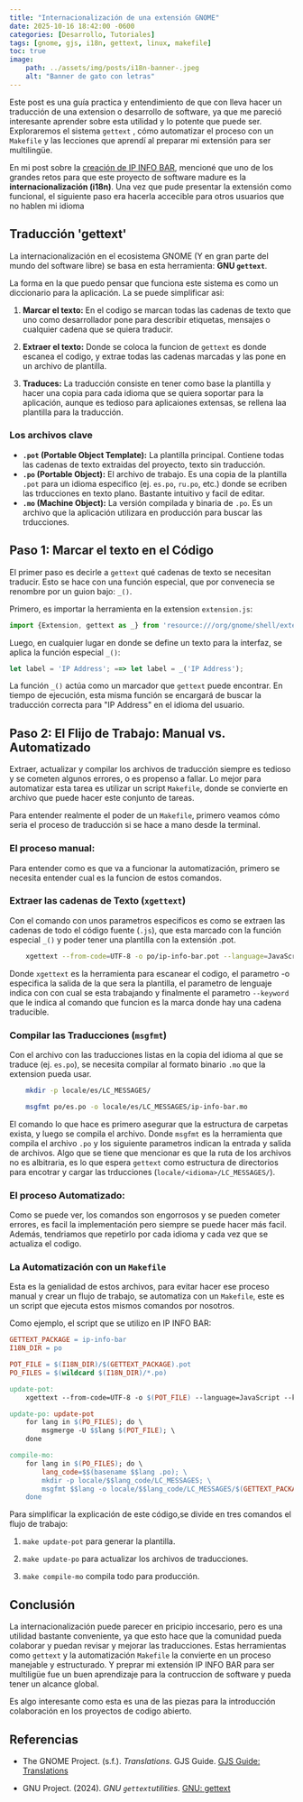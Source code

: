 ```yaml
---
title: "Internacionalización de una extensión GNOME"
date: 2025-10-16 18:42:00 -0600
categories: [Desarrollo, Tutoriales]
tags: [gnome, gjs, i18n, gettext, linux, makefile]
toc: true
image:
    path: ../assets/img/posts/i18n-banner-.jpeg
    alt: "Banner de gato con letras"
---
```


Este post es una guía practica y entendimiento de que con lleva hacer un traducción de una extension o desarrollo de software, ya que me pareció interesante aprender sobre esta utilidad y lo potente que puede ser. Exploraremos el sistema `gettext` , cómo automatizar el proceso con un `Makefile`  y las lecciones que aprendí al preparar mi extensión para ser multilingüe.

En mi post sobre la [creación de IP INFO BAR](./2025-10-13-Creando-IP-INFO-BAR-Mi-Extensión-para-GNOME.md), mencioné que uno de los grandes retos para que este proyecto de software madure es la **internacionalización (i18n)**. Una vez que pude presentar la extensión como funcional, el siguiente paso era hacerla accecible para otros usuarios que no hablen mi idioma 

## Traducción 'gettext'

La internacionalización en el ecosistema GNOME (Y en gran parte del mundo del software libre) se basa en esta herramienta: **GNU `gettext`**.

La forma en la que puedo pensar que funciona este sistema es como un diccionario para la aplicación. La se puede simplificar asi:

1. **Marcar el texto:** En el codigo se marcan todas las cadenas de texto que uno como desarrollador pone para describir etiquetas, mensajes o cualquier cadena que se quiera traducir.

2. **Extraer el texto:** Donde se coloca la funcion de `gettext` es donde escanea el codigo, y extrae todas las cadenas marcadas y las pone en un archivo de plantilla.

3. **Traduces:** La traducción consiste en tener como base la plantilla y hacer una copia para cada idioma que se quiera soportar para la aplicación, aunque es tedioso para aplicaiones extensas, se rellena laa plantilla para la traducción. 

### Los archivos clave 

* **`.pot` (Portable Object Template):** La plantilla principal. Contiene todas las cadenas de texto extraidas del proyecto, texto sin traducción.
* **`.po` (Portable Object):** El archivo de trabajo. Es una copia de la plantilla `.pot` para un idioma especifico (ej. `es.po`, `ru.po`,  etc.) donde se ecriben las trducciones en texto plano. Bastante intuitivo y facil de editar.
* **`.mo` (Machine Object):** La versión compilada y binaria de `.po`. Es un archivo que la aplicación utilizara en producción para buscar las trducciones.

## Paso 1: Marcar el texto en el Código

El primer paso es decirle a `gettext` qué cadenas de texto se necesitan traducir. Esto se hace con una función especial, que por convenecia se renombre por un guion bajo: `_()`.

Primero, es importar la herramienta en la extension `extension.js`:

```javascript
import {Extension, gettext as _} from 'resource:///org/gnome/shell/extensions/extension.js'
```

Luego, en cualquier lugar en donde se define un texto para la interfaz, se aplica la función especial `_()`:

```javascript
let label = 'IP Address'; ==> let label = _('IP Address');
```
La función `_()` actúa como un marcador que `gettext` puede encontrar. En tiempo de ejecución, esta misma función se encargará de buscar la traducción correcta para "IP Address" en el idioma del usuario.

## Paso 2: El Flijo de Trabajo: Manual vs. Automatizado

Extraer, actualizar y compilar los archivos de traducción siempre es tedioso y se cometen algunos errores, o es propenso a fallar. Lo mejor para automatizar esta tarea es utilizar un script `Makefile`, donde se convierte en archivo que puede hacer este conjunto de tareas.

Para entender realmente el poder de un `Makefile`, primero veamos cómo seria el proceso de traducción si se hace a mano desde la terminal.

### El proceso manual:

Para entender como es que va a funcionar la automatización, primero se necesita entender cual es la funcion de estos comandos.

### Extraer las cadenas de Texto (`xgettext`)

Con el comando con unos parametros especificos es como se extraen las cadenas de todo el código fuente (`.js`), que esta marcado con la función especial `_()` y poder tener una plantilla con la extensión .pot.

```bash
    xgettext --from-code=UTF-8 -o po/ip-info-bar.pot --language=JavaScript --keyword=_ extension.js prefs.js
```

Donde `xgettext` es la herramienta para escanear el codigo, el parametro -o especifica la salida de la que sera la plantilla, el parametro de lenguaje indica con con cual se esta trabajando y finalmente el parametro `--keyword` que le indica al comando que funcion es la marca donde hay una cadena traducible.

### Compilar las Traducciones (`msgfmt`)

Con el archivo con las traducciones listas en la copia del idioma al que se traduce (ej. `es.po`), se necesita compilar al formato binario `.mo` que la extension pueda usar. 

```bash
    mkdir -p locale/es/LC_MESSAGES/

    msgfmt po/es.po -o locale/es/LC_MESSAGES/ip-info-bar.mo
```

El comando lo que hace es primero asegurar que la estructura de carpetas exista, y luego se compila el archivo. Donde `msgfmt` es la herramienta que compila el archivo `.po` y los siguiente parametros indican la entrada y salida de archivos. Algo que se tiene que mencionar es que la ruta de los archivos no es albitraria, es lo que espera `gettext` como estructura de directorios para encotrar y cargar las trducciones (`locale/<idioma>/LC_MESSAGES/`).

 ### El proceso Automatizado:

Como se puede ver, los comandos son engorrosos y se pueden cometer errores, es facil la implementación pero siempre se puede hacer más facil. Además, tendriamos que repetirlo por cada idioma y cada vez que se actualiza el codigo. 

### La Automatización con un `Makefile`

Esta es la genialidad de estos archivos, para evitar hacer ese proceso manual y crear un flujo de trabajo, se automatiza con un `Makefile`, este es un script que ejecuta estos mismos comandos por nosotros.  

Como ejemplo, el script que se utilizo en IP INFO BAR: 

```Makefile
GETTEXT_PACKAGE = ip-info-bar
I18N_DIR = po

POT_FILE = $(I18N_DIR)/$(GETTEXT_PACKAGE).pot
PO_FILES = $(wildcard $(I18N_DIR)/*.po)

update-pot:
	xgettext --from-code=UTF-8 -o $(POT_FILE) --language=JavaScript --keyword=_ extension.js prefs.js

update-po: update-pot
	for lang in $(PO_FILES); do \
		msgmerge -U $$lang $(POT_FILE); \
	done

compile-mo:
	for lang in $(PO_FILES); do \
		lang_code=$$(basename $$lang .po); \
		mkdir -p locale/$$lang_code/LC_MESSAGES; \
		msgfmt $$lang -o locale/$$lang_code/LC_MESSAGES/$(GETTEXT_PACKAGE).mo; \
	done
```

Para simplificar la explicación de este código,se divide en tres comandos el flujo de trabajo:

1. `make update-pot` para generar la plantilla.

2. `make update-po` para actualizar los archivos de traducciones.

3. `make compile-mo` compila todo para producción.

## Conclusión 

La internacionalización puede parecer en pricipio inccesario, pero es una utilidad bastante conveniente, ya que esto hace que la comunidad pueda colaborar y puedan revisar y mejorar las traducciones. Estas herramientas como `gettext` y la automatización `Makefile` la convierte en un proceso manejable y estructurado. Y preprar mi extensión IP INFO BAR para ser multiligüe fue un buen aprendizaje para la contruccion de software y pueda tener un alcance global.

Es algo interesante como esta es una de las piezas para la introducción colaboración en los proyectos de codigo abierto. 

## Referencias

* The GNOME Project. (s.f.). *Translations*. GJS Guide. [GJS Guide: Translations](https://gjs.guide/extensions/development/translations.html)

* GNU Project. (2024). *GNU `gettext`utilities*. [GNU: gettext](https://www.gnu.org/software/gettext/)
